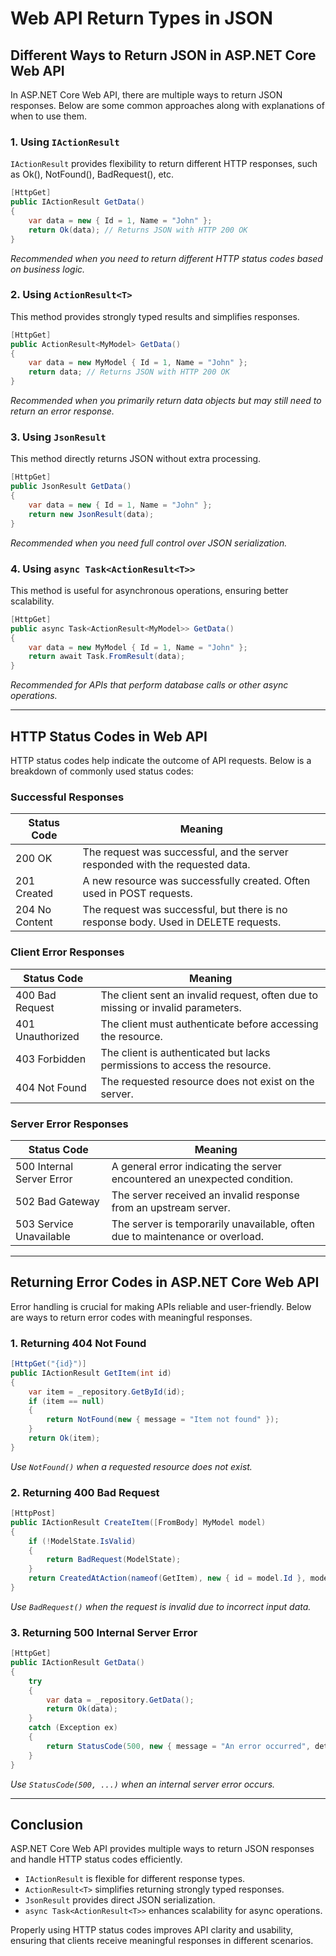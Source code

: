 # Web API Return Types in JSON

## Different Ways to Return JSON in ASP.NET Core Web API

In ASP.NET Core Web API, there are multiple ways to return JSON responses. Below are some common approaches along with explanations of when to use them.

### 1. Using `IActionResult`
`IActionResult` provides flexibility to return different HTTP responses, such as Ok(), NotFound(), BadRequest(), etc.

```csharp
[HttpGet]
public IActionResult GetData()
{
    var data = new { Id = 1, Name = "John" };
    return Ok(data); // Returns JSON with HTTP 200 OK
}
```
*Recommended when you need to return different HTTP status codes based on business logic.*

### 2. Using `ActionResult<T>`
This method provides strongly typed results and simplifies responses.

```csharp
[HttpGet]
public ActionResult<MyModel> GetData()
{
    var data = new MyModel { Id = 1, Name = "John" };
    return data; // Returns JSON with HTTP 200 OK
}
```
*Recommended when you primarily return data objects but may still need to return an error response.*

### 3. Using `JsonResult`
This method directly returns JSON without extra processing.

```csharp
[HttpGet]
public JsonResult GetData()
{
    var data = new { Id = 1, Name = "John" };
    return new JsonResult(data);
}
```
*Recommended when you need full control over JSON serialization.*

### 4. Using `async Task<ActionResult<T>>`
This method is useful for asynchronous operations, ensuring better scalability.

```csharp
[HttpGet]
public async Task<ActionResult<MyModel>> GetData()
{
    var data = new MyModel { Id = 1, Name = "John" };
    return await Task.FromResult(data);
}
```
*Recommended for APIs that perform database calls or other async operations.*

---

## HTTP Status Codes in Web API
HTTP status codes help indicate the outcome of API requests. Below is a breakdown of commonly used status codes:

### Successful Responses
| Status Code | Meaning |
|------------|---------|
| 200 OK | The request was successful, and the server responded with the requested data. |
| 201 Created | A new resource was successfully created. Often used in POST requests. |
| 204 No Content | The request was successful, but there is no response body. Used in DELETE requests. |

### Client Error Responses
| Status Code | Meaning |
|------------|---------|
| 400 Bad Request | The client sent an invalid request, often due to missing or invalid parameters. |
| 401 Unauthorized | The client must authenticate before accessing the resource. |
| 403 Forbidden | The client is authenticated but lacks permissions to access the resource. |
| 404 Not Found | The requested resource does not exist on the server. |

### Server Error Responses
| Status Code | Meaning |
|------------|---------|
| 500 Internal Server Error | A general error indicating the server encountered an unexpected condition. |
| 502 Bad Gateway | The server received an invalid response from an upstream server. |
| 503 Service Unavailable | The server is temporarily unavailable, often due to maintenance or overload. |

---

## Returning Error Codes in ASP.NET Core Web API
Error handling is crucial for making APIs reliable and user-friendly. Below are ways to return error codes with meaningful responses.

### 1. Returning 404 Not Found
```csharp
[HttpGet("{id}")]
public IActionResult GetItem(int id)
{
    var item = _repository.GetById(id);
    if (item == null)
    {
        return NotFound(new { message = "Item not found" });
    }
    return Ok(item);
}
```
*Use `NotFound()` when a requested resource does not exist.*

### 2. Returning 400 Bad Request
```csharp
[HttpPost]
public IActionResult CreateItem([FromBody] MyModel model)
{
    if (!ModelState.IsValid)
    {
        return BadRequest(ModelState);
    }
    return CreatedAtAction(nameof(GetItem), new { id = model.Id }, model);
}
```
*Use `BadRequest()` when the request is invalid due to incorrect input data.*

### 3. Returning 500 Internal Server Error
```csharp
[HttpGet]
public IActionResult GetData()
{
    try
    {
        var data = _repository.GetData();
        return Ok(data);
    }
    catch (Exception ex)
    {
        return StatusCode(500, new { message = "An error occurred", details = ex.Message });
    }
}
```
*Use `StatusCode(500, ...)` when an internal server error occurs.*

---

## Conclusion
ASP.NET Core Web API provides multiple ways to return JSON responses and handle HTTP status codes efficiently. 
- `IActionResult` is flexible for different response types.
- `ActionResult<T>` simplifies returning strongly typed responses.
- `JsonResult` provides direct JSON serialization.
- `async Task<ActionResult<T>>` enhances scalability for async operations.

Properly using HTTP status codes improves API clarity and usability, ensuring that clients receive meaningful responses in different scenarios.

